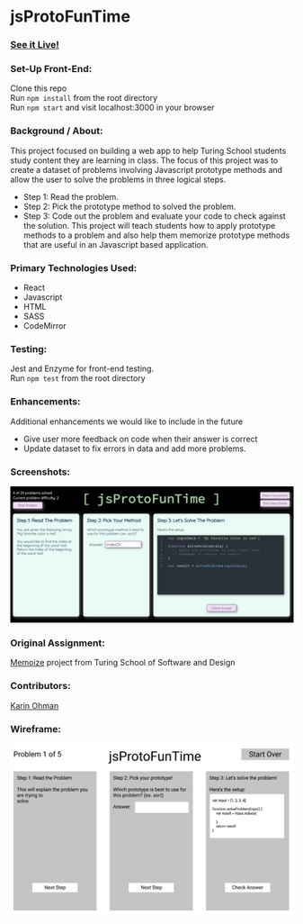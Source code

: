 # jsProtoFunTime

### [See it Live!](https://kaohman.github.io/js-proto-fun-time/)


### Set-Up Front-End:
Clone this repo  
Run `npm install` from the root directory  
Run `npm start` and visit localhost:3000 in your browser

### Background / About:
This project focused on building a web app to help Turing School students study content they are learning in class. The focus of this project was to create a dataset of problems involving Javascript prototype methods and allow the user to solve the problems in three logical steps.
- Step 1: Read the problem.
- Step 2: Pick the prototype method to solved the problem.
- Step 3: Code out the problem and evaluate your code to check against the solution.
This project will teach students how to apply prototype methods to a problem and also help them memorize prototype methods that are useful in an Javascript based application.

### Primary Technologies Used:
 - React
 - Javascript
 - HTML
 - SASS
 - CodeMirror

### Testing:
Jest and Enzyme for front-end testing.  
Run `npm test` from the root directory

### Enhancements:
Additional enhancements we would like to include in the future
* Give user more feedback on code when their answer is correct
* Update dataset to fix errors in data and add more problems.

### Screenshots:
![App screenshot](./public/assets/screenshot.png)

### Original Assignment:
[Memoize](http://frontend.turing.io/projects/memoize.html) project from Turing School of Software and Design

### Contributors:
[Karin Ohman](https://github.com/kaohman)  

### Wireframe:
![Original wireframe](./public/assets/wireframe.png)  
